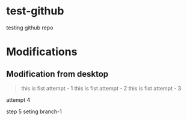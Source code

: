 # test-github
testing github repo

# Modifications
## Modification from desktop
> this is fist attempt - 1
> this is fist attempt - 2
> this is fist attempt - 3

attempt 4

step 5 seting branch-1